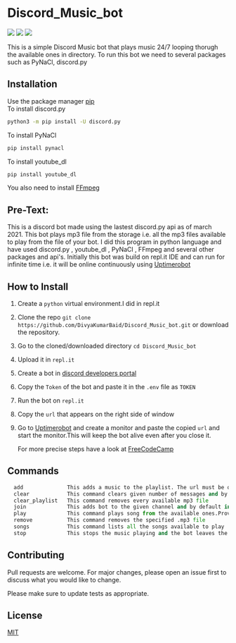 # Discord_Music_bot
<p align="left">
<a href="https://github.com/DivyaKumarBaid/Discord_Music_bot/blob/main/LICENSE" alt="Lisence"><img src="https://img.shields.io/github/license/DivyaKumarBaid/Discord_Music_bot"></a> <a href="https://github.com/DivyaKumarBaid/Discord_Music_bot/issues" alt="Issues"><img src="https://img.shields.io/github/issues/DivyaKumarBaid/Discord_Music_bot"></a> <a href="https://twitter.com/DivyakumarBaid1?s=09" alt="Twiter-Follow"><img src="https://img.shields.io/twitter/url?url=https%3A%2F%2Fgithub.com%2FDivyaKumarBaid%2FDiscord_Music_bot"></a>
</p>

This is a simple Discord Music bot that plays music 24/7 looping thorugh the available ones in directory.
To run this bot we need to several packages such as PyNaCl, discord.py

## Installation

Use the package manager [pip](https://pip.pypa.io/en/stable/) \
To install discord.py

```bash
python3 -m pip install -U discord.py
```
To install PyNaCl
```bash
pip install pynacl
```
To install youtube_dl
```bash
pip install youtube_dl
```
You also need to install [FFmpeg](https://www.ffmpeg.org/) 

## Pre-Text:

This is a discord bot made using the lastest discord.py api as of march 2021. This bot plays mp3 file from the storage i.e. all the mp3 files available to play from the file of your bot. I did this program in python language and have used discord.py , youtube_dl , PyNaCl , FFmpeg and several other packages and api's. Initially this bot was build on repl.it IDE and can run for infinite time i.e. it will be online continuously using [Uptimerobot](https://uptimerobot.com/)

## How to Install

1. Create a ```python``` virtual environment.I did in repl.it
2. Clone the repo ```git clone https://github.com/DivyaKumarBaid/Discord_Music_bot.git``` or download the repository.
3. Go to the cloned/downloaded directory ``` cd Discord_Music_bot ``` 
4. Upload it in ```repl.it```
5. Create a bot in [discord developers portal]((https://discord.com/developers/docs/game-and-server-management/vanity-perks))
6. Copy the ``Token`` of the bot and paste it in the ``.env`` file as ``TOKEN``
7. Run the bot on ```repl.it```
8. Copy the ``url`` that appears on the right side of window
9. Go to [Uptimerobot](https://uptimerobot.com/) and create a monitor and paste the copied ``url`` and start the monitor.This will keep the bot alive even after you close it.

     For more precise steps have a look at [FreeCodeCamp](https://www.freecodecamp.org/news/create-a-discord-bot-with-python/)

## Commands

```python
  add              This adds a music to the playlist. The url must be of youtube
  clear            This command clears given number of messages and by default it clears last 5 messages
  clear_playlist   This command removes every available mp3 file
  join             This adds bot to the given channel and by default in General
  play             This command plays song from the available ones.Providing channel would let the bot t=run there else by default it will run in General
  remove           This command removes the specified .mp3 file
  songs            This command lists all the songs available to play
  stop             This stops the music playing and the bot leaves the voice channel
```

## Contributing
Pull requests are welcome. For major changes, please open an issue first to discuss what you would like to change.

Please make sure to update tests as appropriate.

## License
[MIT](https://choosealicense.com/licenses/mit/)
